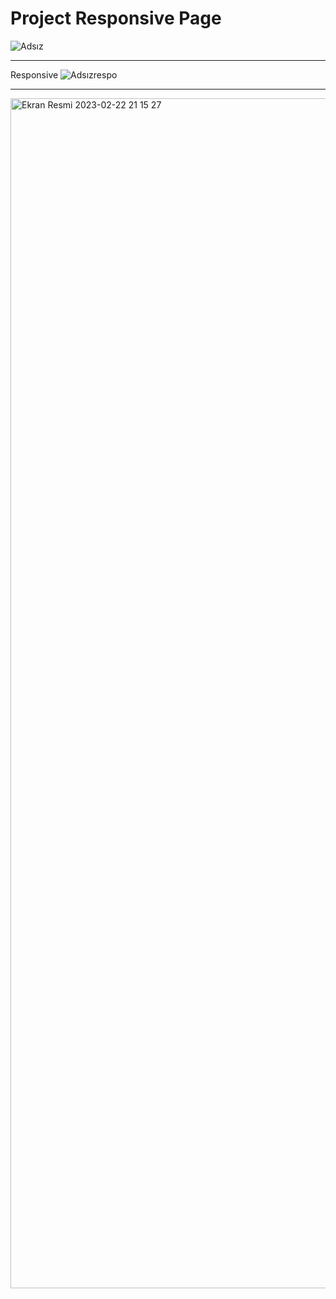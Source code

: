 <h1>Project Responsive Page</h1>


![Adsız](https://user-images.githubusercontent.com/105823500/221554280-bc3f5e0c-737e-432b-bb2c-3637a6e1b376.gif)
<hr>

Responsive
![Adsızrespo](https://user-images.githubusercontent.com/105823500/221554383-6f8784ce-e7fd-4041-86de-e0e4ce607821.gif)

<hr>

<img width="1904" alt="Ekran Resmi 2023-02-22 21 15 27" src="https://user-images.githubusercontent.com/105823500/220749061-672cff18-fa5a-4592-a1d3-4a574c97027b.png">
